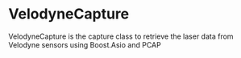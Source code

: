 # VelodyneCapture
VelodyneCapture is the capture class to retrieve the laser data from Velodyne sensors using Boost.Asio and PCAP
